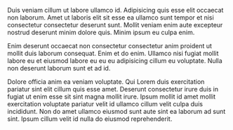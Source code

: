 Duis veniam cillum ut labore ullamco id. Adipisicing quis esse elit occaecat non laborum. Amet ut laboris elit sit esse ea ullamco sunt tempor et nisi consectetur consectetur deserunt sunt. Mollit veniam enim aute excepteur nostrud deserunt minim dolore quis. Minim ipsum eu culpa enim.

Enim deserunt occaecat non consectetur consectetur anim proident ut mollit duis laborum consequat. Enim et do enim. Ullamco nisi fugiat mollit labore eu et eiusmod labore eu eu eu adipisicing cillum eu voluptate. Nulla non deserunt laborum sunt et ad id.

Dolore officia anim ea veniam voluptate. Qui Lorem duis exercitation pariatur sint elit cillum quis esse amet. Deserunt consectetur irure duis in fugiat ut enim esse sit sint magna mollit irure. Ipsum mollit id amet mollit exercitation voluptate pariatur velit id ullamco cillum velit culpa duis incididunt. Non do amet ullamco eiusmod sunt aute sint ea laborum ad sunt sint. Ipsum cillum velit id nulla do eiusmod reprehenderit.
